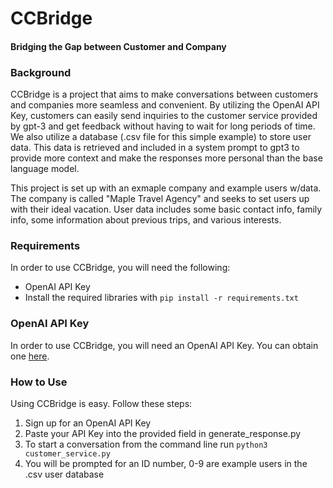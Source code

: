 # CCBridge
#### Bridging the Gap between Customer and Company

### Background
CCBridge is a project that aims to make conversations between customers and companies more seamless and convenient. By utilizing the OpenAI API Key, customers can easily send inquiries to the customer service provided by gpt-3 and get feedback without having to wait for long periods of time. We also utilize a database (.csv file for this simple example) to store user data. This data is retrieved and included in a system prompt to gpt3 to provide more context and make the responses more personal than the base language model.

This project is set up with an exmaple company and example users w/data. The company is called "Maple Travel Agency" and seeks to set users up with their ideal vacation. User data includes some basic contact info, family info, some information about previous trips, and various interests.

### Requirements
In order to use CCBridge, you will need the following:
- OpenAI API Key 
- Install the required libraries with `pip install -r requirements.txt`

### OpenAI API Key
In order to use CCBridge, you will need an OpenAI API Key. You can obtain one [here](https://openai.com/blog/openai-api).

### How to Use
Using CCBridge is easy. Follow these steps:

1. Sign up for an OpenAI API Key
2. Paste your API Key into the provided field in generate_response.py
3. To start a conversation from the command line run `python3 customer_service.py`
4. You will be prompted for an ID number, 0-9 are example users in the .csv user database
